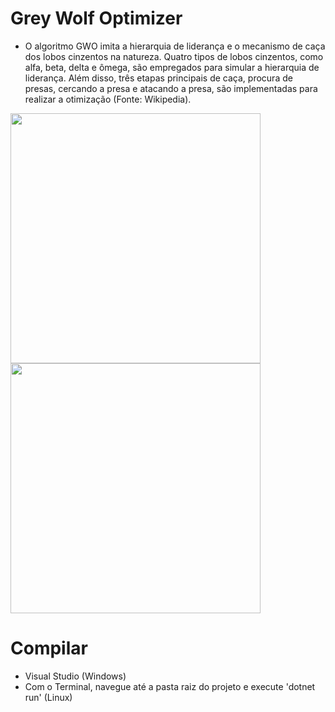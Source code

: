 # Grey Wolf Optimizer
- O algoritmo GWO imita a hierarquia de liderança e o mecanismo de caça dos lobos cinzentos na natureza. Quatro tipos de lobos cinzentos, como alfa, beta, delta e ômega, são empregados para simular a hierarquia de liderança. Além disso, três etapas principais de caça, procura de presas, cercando a presa e atacando a presa, são implementadas para realizar a otimização (Fonte: Wikipedia).

<div>
  <img width="400" src=https://i.guim.co.uk/img/media/8f02bb49224d9a94699b75213664bf898617c062/0_353_5315_3190/master/5315.jpg?width=1200&height=1200&quality=85&auto=format&fit=crop&s=c812148bc6ffc9517558901b73d9a626>
  <img width="400" height="400" src=https://cdn.roaring.earth/wp-content/uploads/2016/01/wolvesbuff.jpg>
</div>

# Compilar
 - Visual Studio (Windows)
 - Com o Terminal, navegue até a pasta raiz do projeto e execute 'dotnet run' (Linux)
